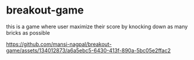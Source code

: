# breakout-game
this is a game where user maximize their score by knocking down as many bricks as possible

https://github.com/mansi-nagpal/breakout-game/assets/134012873/a6a5ebc5-6430-413f-890a-5bc05e2ffac2

